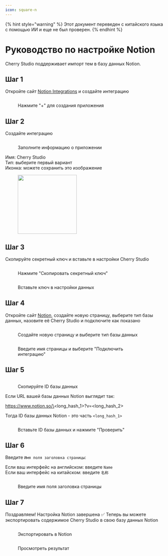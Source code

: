 ```yaml
---
icon: square-n
---
```


{% hint style="warning" %}
Этот документ переведен с китайского языка с помощью ИИ и еще не был проверен.
{% endhint %}

# Руководство по настройке Notion

Cherry Studio поддерживает импорт тем в базу данных Notion.

## Шаг 1

Откройте сайт [Notion Integrations](https://www.notion.so/profile/integrations) и создайте интеграцию

<figure><img src="../.gitbook/assets/notion/创建应用.png" alt=""><figcaption><p>Нажмите "+" для создания приложения</p></figcaption></figure>

## Шаг 2

Создайте интеграцию

<figure><img src="../.gitbook/assets/notion/填写应用信息.png" alt=""><figcaption><p>Заполните информацию о приложении</p></figcaption></figure>

Имя: Cherry Studio  
Тип: выберите первый вариант  
Иконка: можете сохранить это изображение

<figure><img src="../.gitbook/assets/notion/Cherry-Studio-Logo.png" alt="" width="188"><figcaption></figcaption></figure>

## Шаг 3

Скопируйте секретный ключ и вставьте в настройки Cherry Studio

<figure><img src="../.gitbook/assets/notion/复制密钥.png" alt=""><figcaption><p>Нажмите "Скопировать секретный ключ"</p></figcaption></figure>

<figure><img src="../.gitbook/assets/notion/填写密钥.png" alt=""><figcaption><p>Вставьте ключ в настройки данных</p></figcaption></figure>

## Шаг 4

Откройте сайт [Notion](https://www.notion.so/), создайте новую страницу, выберите тип базы данных, назовите её Cherry Studio и подключите как показано

<figure><img src="../.gitbook/assets/notion/创建页面.png" alt=""><figcaption><p>Создайте новую страницу и выберите тип базы данных</p></figcaption></figure>

<figure><img src="../.gitbook/assets/notion/连接APP.png" alt=""><figcaption><p>Введите имя страницы и выберите "Подключить интеграцию"</p></figcaption></figure>

## Шаг 5

<figure><img src="../.gitbook/assets/notion/复制数据库ID.png" alt=""><figcaption><p>Скопируйте ID базы данных</p></figcaption></figure>

Если URL вашей базы данных Notion выглядит так:

https://www.notion.so/\<long\_hash\_1>?v=\<long\_hash\_2>

Тогда ID базы данных Notion - это часть `<long_hash_1>`

<figure><img src="../.gitbook/assets/notion/填写数据库ID.png" alt=""><figcaption><p>Вставьте ID базы данных и нажмите "Проверить"</p></figcaption></figure>

## Шаг 6

Введите `Имя поля заголовка страницы`:

Если ваш интерфейс на английском: введите `Name`  
Если ваш интерфейс на китайском: введите `名称`

<figure><img src="../.gitbook/assets/notion/填写页面标题字段名.png" alt=""><figcaption><p>Введите имя поля заголовка страницы</p></figcaption></figure>

## Шаг 7

Поздравляем! Настройка Notion завершена ✅ Теперь вы можете экспортировать содержимое Cherry Studio в свою базу данных Notion

<figure><img src="../.gitbook/assets/notion/导出.png" alt=""><figcaption><p>Экспортировать в Notion</p></figcaption></figure>

<figure><img src="../.gitbook/assets/notion/查看结果.png" alt=""><figcaption><p>Просмотреть результат</p></figcaption></figure>